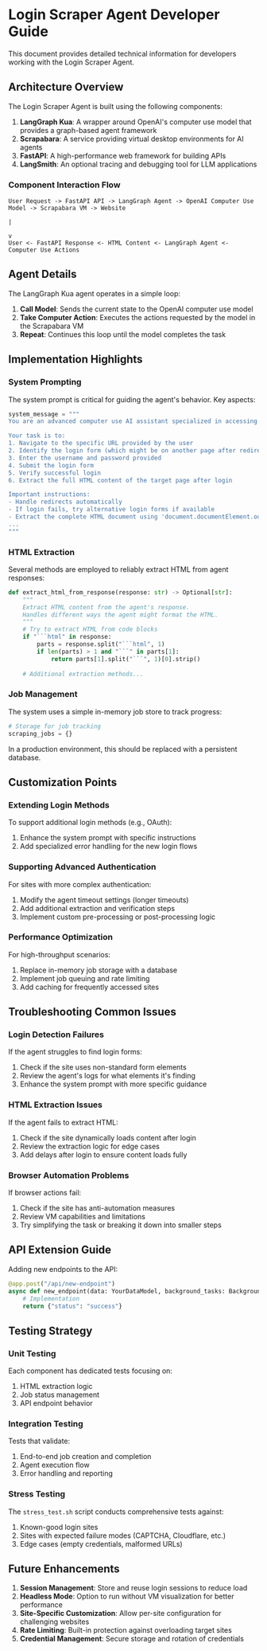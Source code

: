 # Login Scraper Agent Developer Guide

This document provides detailed technical information for developers working with the Login Scraper Agent.

## Architecture Overview

The Login Scraper Agent is built using the following components:

1. **LangGraph Kua**: A wrapper around OpenAI's computer use model that provides a graph-based agent framework
2. **Scrapabara**: A service providing virtual desktop environments for AI agents
3. **FastAPI**: A high-performance web framework for building APIs
4. **LangSmith**: An optional tracing and debugging tool for LLM applications

### Component Interaction Flow

```
User Request -> FastAPI API -> LangGraph Agent -> OpenAI Computer Use Model -> Scrapabara VM -> Website
                                                                                    |
                                                                                    v
User <- FastAPI Response <- HTML Content <- LangGraph Agent <- Computer Use Actions
```

## Agent Details

The LangGraph Kua agent operates in a simple loop:

1. **Call Model**: Sends the current state to the OpenAI computer use model
2. **Take Computer Action**: Executes the actions requested by the model in the Scrapabara VM
3. **Repeat**: Continues this loop until the model completes the task

## Implementation Highlights

### System Prompting

The system prompt is critical for guiding the agent's behavior. Key aspects:

```python
system_message = """
You are an advanced computer use AI assistant specialized in accessing content behind login pages.

Your task is to:
1. Navigate to the specific URL provided by the user
2. Identify the login form (which might be on another page after redirects)
3. Enter the username and password provided
4. Submit the login form
5. Verify successful login
6. Extract the full HTML content of the target page after login

Important instructions:
- Handle redirects automatically
- If login fails, try alternative login forms if available
- Extract the complete HTML document using 'document.documentElement.outerHTML'
...
"""
```

### HTML Extraction

Several methods are employed to reliably extract HTML from agent responses:

```python
def extract_html_from_response(response: str) -> Optional[str]:
    """
    Extract HTML content from the agent's response.
    Handles different ways the agent might format the HTML.
    """
    # Try to extract HTML from code blocks
    if "```html" in response:
        parts = response.split("```html", 1)
        if len(parts) > 1 and "```" in parts[1]:
            return parts[1].split("```", 1)[0].strip()
    
    # Additional extraction methods...
```

### Job Management

The system uses a simple in-memory job store to track progress:

```python
# Storage for job tracking
scraping_jobs = {}
```

In a production environment, this should be replaced with a persistent database.

## Customization Points

### Extending Login Methods

To support additional login methods (e.g., OAuth):

1. Enhance the system prompt with specific instructions
2. Add specialized error handling for the new login flows

### Supporting Advanced Authentication

For sites with more complex authentication:

1. Modify the agent timeout settings (longer timeouts)
2. Add additional extraction and verification steps
3. Implement custom pre-processing or post-processing logic

### Performance Optimization

For high-throughput scenarios:

1. Replace in-memory job storage with a database
2. Implement job queuing and rate limiting
3. Add caching for frequently accessed sites

## Troubleshooting Common Issues

### Login Detection Failures

If the agent struggles to find login forms:

1. Check if the site uses non-standard form elements
2. Review the agent's logs for what elements it's finding
3. Enhance the system prompt with more specific guidance

### HTML Extraction Issues

If the agent fails to extract HTML:

1. Check if the site dynamically loads content after login
2. Review the extraction logic for edge cases
3. Add delays after login to ensure content loads fully

### Browser Automation Problems

If browser actions fail:

1. Check if the site has anti-automation measures
2. Review VM capabilities and limitations
3. Try simplifying the task or breaking it down into smaller steps

## API Extension Guide

Adding new endpoints to the API:

```python
@app.post("/api/new-endpoint")
async def new_endpoint(data: YourDataModel, background_tasks: BackgroundTasks):
    # Implementation
    return {"status": "success"}
```

## Testing Strategy

### Unit Testing

Each component has dedicated tests focusing on:

1. HTML extraction logic
2. Job status management
3. API endpoint behavior

### Integration Testing

Tests that validate:

1. End-to-end job creation and completion
2. Agent execution flow
3. Error handling and reporting

### Stress Testing

The `stress_test.sh` script conducts comprehensive tests against:

1. Known-good login sites
2. Sites with expected failure modes (CAPTCHA, Cloudflare, etc.)
3. Edge cases (empty credentials, malformed URLs)

## Future Enhancements

1. **Session Management**: Store and reuse login sessions to reduce load
2. **Headless Mode**: Option to run without VM visualization for better performance
3. **Site-Specific Customization**: Allow per-site configuration for challenging websites
4. **Rate Limiting**: Built-in protection against overloading target sites
5. **Credential Management**: Secure storage and rotation of credentials
